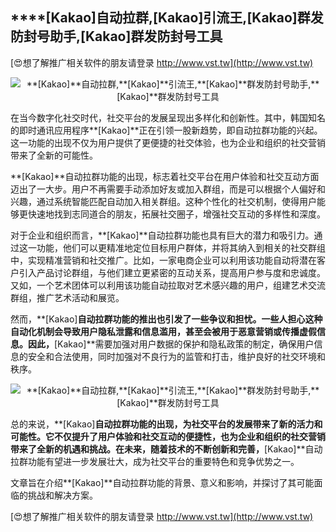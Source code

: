 ## ****[Kakao]**自动拉群,**[Kakao]**引流王,**[Kakao]**群发防封号助手,**[Kakao]**群发防封号工具**

[😍想了解推广相关软件的朋友请登录 http://www.vst.tw](http://www.vst.tw)

 <center><img src="https://vst.tw/MP4/tuiguang/png/1.png" alt="**[Kakao]**自动拉群,**[Kakao]**引流王,**[Kakao]**群发防封号助手,**[Kakao]**群发防封号工具"></center>

在当今数字化社交时代，社交平台的发展呈现出多样化和创新性。其中，韩国知名的即时通讯应用程序**[Kakao]**正在引领一股新趋势，即自动拉群功能的兴起。这一功能的出现不仅为用户提供了更便捷的社交体验，也为企业和组织的社交营销带来了全新的可能性。

**[Kakao]**自动拉群功能的出现，标志着社交平台在用户体验和社交互动方面迈出了一大步。用户不再需要手动添加好友或加入群组，而是可以根据个人偏好和兴趣，通过系统智能匹配自动加入相关群组。这种个性化的社交机制，使得用户能够更快速地找到志同道合的朋友，拓展社交圈子，增强社交互动的多样性和深度。

对于企业和组织而言，**[Kakao]**自动拉群功能也具有巨大的潜力和吸引力。通过这一功能，他们可以更精准地定位目标用户群体，并将其纳入到相关的社交群组中，实现精准营销和社交推广。比如，一家电商企业可以利用该功能自动将潜在客户引入产品讨论群组，与他们建立更紧密的互动关系，提高用户参与度和忠诚度。又如，一个艺术团体可以利用该功能自动拉取对艺术感兴趣的用户，组建艺术交流群组，推广艺术活动和展览。

然而，**[Kakao]**自动拉群功能的推出也引发了一些争议和担忧。一些人担心这种自动化机制会导致用户隐私泄露和信息滥用，甚至会被用于恶意营销或传播虚假信息。因此，**[Kakao]**需要加强对用户数据的保护和隐私政策的制定，确保用户信息的安全和合法使用，同时加强对不良行为的监管和打击，维护良好的社交环境和秩序。

 <center><img src="https://vst.tw/MP4/tuiguang/png/2.png" alt="**[Kakao]**自动拉群,**[Kakao]**引流王,**[Kakao]**群发防封号助手,**[Kakao]**群发防封号工具"></center>

总的来说，**[Kakao]**自动拉群功能的出现，为社交平台的发展带来了新的活力和可能性。它不仅提升了用户体验和社交互动的便捷性，也为企业和组织的社交营销带来了全新的机遇和挑战。在未来，随着技术的不断创新和完善，**[Kakao]**自动拉群功能有望进一步发展壮大，成为社交平台的重要特色和竞争优势之一。

文章旨在介绍**[Kakao]**自动拉群功能的背景、意义和影响，并探讨了其可能面临的挑战和解决方案。

[😍想了解推广相关软件的朋友请登录 http://www.vst.tw](http://www.vst.tw)



